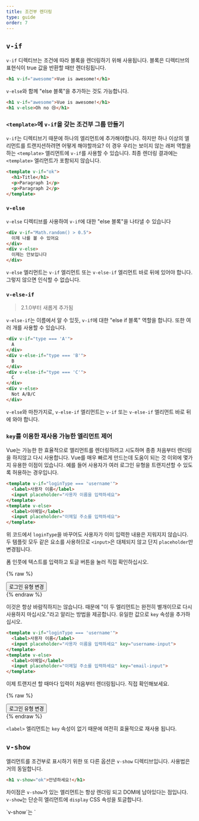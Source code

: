 ```yaml
---
title: 조건부 렌더링
type: guide
order: 7
---
```


## `v-if`

`v-if` 디렉티브는 조건에 따라 블록을 렌더링하기 위해 사용됩니다. 블록은 디렉티브의 표현식이 true 값을 반환할 때만 렌더링됩니다.

``` html
<h1 v-if="awesome">Vue is awesome!</h1>
```

`v-else`와 함께 "else 블록"을 추가하는 것도 가능합니다.

``` html
<h1 v-if="awesome">Vue is awesome!</h1>
<h1 v-else>Oh no 😢</h1>
```

### `<template>`에 `v-if`을 갖는 조건부 그룹 만들기

`v-if`는 디렉티브기 때문에 하나의 엘리먼트에 추가해야합니다. 하지만 하나 이상의 엘리먼트를 트랜지션하려면 어떻게 해야할까요? 이 경우 우리는 보이지 않는 래퍼 역할을 하는 `<template>` 엘리먼트에 `v-if`를 사용할 수 있습니다. 최종 렌더링 결과에는 `<template>` 엘리먼트가 포함되지 않습니다.

``` html
<template v-if="ok">
  <h1>Title</h1>
  <p>Paragraph 1</p>
  <p>Paragraph 2</p>
</template>
```

### `v-else`

`v-else` 디렉티브를 사용하여 `v-if`에 대한 "else 블록"을 나타낼 수 있습니다

``` html
<div v-if="Math.random() > 0.5">
  이제 나를 볼 수 있어요
</div>
<div v-else>
  이제는 안보입니다
</div>
```

`v-else` 엘리먼트는 `v-if` 엘리먼트 또는 `v-else-if` 엘리먼트 바로 뒤에 있어야 합니다. 그렇지 않으면 인식할 수 없습니다.

### `v-else-if`

> 2.1.0부터 새롭게 추가됨

`v-else-if`는 이름에서 알 수 있듯, `v-if`에 대한 "else if 블록" 역할을 합니다. 또한 여러 개를 사용할 수 있습니다.

```html
<div v-if="type === 'A'">
  A
</div>
<div v-else-if="type === 'B'">
  B
</div>
<div v-else-if="type === 'C'">
  C
</div>
<div v-else>
  Not A/B/C
</div>
```

`v-else`와 마찬가지로, `v-else-if` 엘리먼트는 `v-if` 또는 `v-else-if` 엘리먼트 바로 뒤에 와야 합니다.

### `key`를 이용한 재사용 가능한 엘리먼트 제어

Vue는 가능한 한 효율적으로 엘리먼트를 렌더링하려고 시도하며 종종 처음부터 렌더링을 하지않고 다시 사용합니다. Vue를 매우 빠르게 만드는데 도움이 되는 것 이외에 몇가지 유용한 이점이 있습니다. 예를 들어 사용자가 여러 로그인 유형을 트랜지션할 수 있도록 허용하는 경우입니다.

``` html
<template v-if="loginType === 'username'">
  <label>사용자 이름</label>
  <input placeholder="사용자 이름을 입력하세요">
</template>
<template v-else>
  <label>이메일</label>
  <input placeholder="이메일 주소를 입력하세요">
</template>
```

위 코드에서 `loginType`을 바꾸어도 사용자가 이미 입력한 내용은 지워지지 않습니다. 두 템플릿 모두 같은 요소를 사용하므로 `<input>`은 대체되지 않고 단지 `placeholder`만 변경됩니다.

폼 인풋에 텍스트를 입력하고 토글 버튼을 눌러 직접 확인하십시오.

{% raw %}
<div id="no-key-example" class="demo">
  <div>
    <template v-if="loginType === 'username'">
      <label>사용자 이름</label>
      <input placeholder="사용자 이름을 입력하세요">
    </template>
    <template v-else>
      <label>이메일</label>
      <input placeholder="이메일 주소를 입력하세요">
    </template>
  </div>
  <button @click="toggleLoginType">로그인 유형 변경</button>
</div>
<script>
new Vue({
  el: '#no-key-example',
  data: {
    loginType: 'username'
  },
  methods: {
    toggleLoginType: function () {
      return this.loginType = this.loginType === 'username' ? 'email' : 'username'
    }
  }
})
</script>
{% endraw %}

이것은 항상 바람직하지는 않습니다. 때문에 "이 두 엘리먼트는 완전히 별개이므로 다시 사용하지 마십시오."라고 알리는 방법을 제공합니다. 유일한 값으로 `key` 속성을 추가하십시오.

``` html
<template v-if="loginType === 'username'">
  <label>사용자 이름</label>
  <input placeholder="사용자 이름을 입력하세요" key="username-input">
</template>
<template v-else>
  <label>이메일</label>
  <input placeholder="이메일 주소를 입력하세요" key="email-input">
</template>
```

이제 트랜지션 할 때마다 입력이 처음부터 렌더링됩니다. 직접 확인해보세요.

{% raw %}
<div id="key-example" class="demo">
  <div>
    <template v-if="loginType === 'username'">
      <label>사용자 이름</label>
      <input placeholder="사용자 이름을 입력하세요" key="username-input">
    </template>
    <template v-else>
      <label>이메일</label>
      <input placeholder="이메일 주소를 입력하세요" key="email-input">
    </template>
  </div>
  <button @click="toggleLoginType">로그인 유형 변경</button>
</div>
<script>
new Vue({
  el: '#key-example',
  data: {
    loginType: 'username'
  },
  methods: {
    toggleLoginType: function () {
      return this.loginType = this.loginType === 'username' ? 'email' : 'username'
    }
  }
})
</script>
{% endraw %}

`<label>` 엘리먼트는 `key` 속성이 없기 때문에 여전히 효율적으로 재사용 됩니다.

## `v-show`

엘리먼트를 조건부로 표시하기 위한 또 다른 옵션은 `v-show` 디렉티브입니다. 사용법은 거의 동일합니다.

``` html
<h1 v-show="ok">안녕하세요!</h1>
```

차이점은 `v-show`가 있는 엘리먼트는 항상 렌더링 되고 DOM에 남아있다는 점입니다. `v-show`는 단순히 엘리먼트에 `display` CSS 속성을 토글합니다.

<p class="tip">`v-show`는 `<template>` 구문을 지원하지 않으며 `v-else`와도 작동하지 않습니다.</p>

## `v-if` vs `v-show`

`v-if`는 조건부 블럭 안의 이벤트 리스너와 자식 컴포넌트가 토글하는 동안 적절하게 제거되고 다시 만들어지기 때문에 "진짜" 조건부 렌더링 입니다

`v-if`는 또한 **게으릅니다** 초기 렌더링에서 조건이 거짓인 경우 아무것도 하지 않습니다. 조건 블록이 처음으로 참이 될 때 까지 렌더링 되지 않습니다.

비교해보면, `v-show`는 훨씬 단순합니다. CSS 기반 토글만으로 초기 조건에 관계 없이 엘리먼트가 항상 렌더링 됩니다.

일반적으로 `v-if`는 토글 비용이 높고 `v-show`는 초기 렌더링 비용이 더 높습니다. 매우 자주 바꾸기를 원한다면 `v-show`를, 런타임 시 조건이 바뀌지 않으면 `v-if`를 권장합니다.

## `v-if` 와 `v-for`

`v-if`와 함께 사용하는 경우, `v-for`는  `v-if`보다 높은 우선순위를 갖습니다. 자세한 내용은 <a href="../guide/list.html#v-for-with-v-if">리스트 렌더링 가이드</a>를 확인하십시오.
